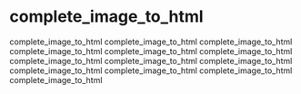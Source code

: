 # complete_image_to_html
complete_image_to_html
complete_image_to_html
complete_image_to_html
complete_image_to_html
complete_image_to_html
complete_image_to_html
complete_image_to_html
complete_image_to_html
complete_image_to_html
complete_image_to_html
complete_image_to_html
complete_image_to_html
complete_image_to_html
